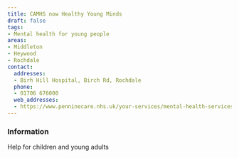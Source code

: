 ```yaml
---
title: CAMHS now Healthy Young Minds
draft: false
tags:
- Mental health for young people
areas:
- Middleton
- Heywood
- Rochdale
contact:
  addresses:
  - Birh Hill Hospital, Birch Rd, Rochdale
  phone:
  - 01706 676000
  web_addresses:
  - https://www.penninecare.nhs.uk/your-services/mental-health-services/our-child-and-adolescent-mental-health-services/
---
```


### Information
Help for children and young adults

